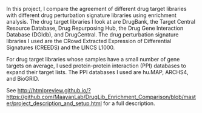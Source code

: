 In this project, I compare the agreement of different drug target libraries with different drug perturbation signature libraries using enrichment analysis. The drug target libraries I look at are DrugBank, the Target Central Resource Database, Drug Repurposing Hub, the Drug Gene Interaction Database (DGIdb), and DrugCentral. The drug perturbation signature libraries I used are the CRowd Extracted Expression of Differential Signatures (CREEDS) and the LINCS L1000.

For drug target libraries whose samples have a small number of gene targets on average, I used protein-protein interaction (PPI) databases to expand their target lists. The PPI databases I used are hu.MAP, ARCHS4, and BioGRID.

See http://htmlpreview.github.io/?https://github.com/MaayanLab/DrugLib_Enrichment_Comparison/blob/master/project_description_and_setup.html for a full description.